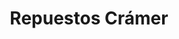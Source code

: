 ---
title: "Repuestos Crámer"
url: /ciudad-autonoma-de-buenos-aires/repuestos-cramer/
shop: piezas de automóviles
---